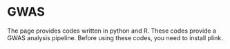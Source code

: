 # GWAS

The page provides codes written in python and R.
These codes provide a GWAS analysis pipeline.
Before using these codes, you need to install plink.
